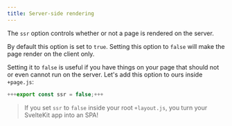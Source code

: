 ```yaml
---
title: Server-side rendering
---
```


The `ssr` option controls whether or not a page is rendered on the server.

By default this option is set to `true`. Setting this option to `false` will make the page render on the client only.

Setting it to `false` is useful if you have things on your page that should not or even cannot run on the server. Let's add this option to ours inside `+page.js`:

```js
+++export const ssr = false;+++
```

> If you set `ssr` to `false` inside your root `+layout.js`, you turn your SvelteKit app into an SPA!
